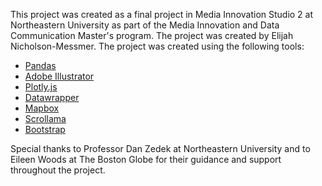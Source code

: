 This project was created as a final project in Media Innovation Studio 2 at Northeastern University as part of the Media Innovation and Data Communication Master's program. The project was created by Elijah Nicholson-Messmer. The project was created using the following tools:

* [Pandas](https://pandas.pydata.org/)
* [Adobe Illustrator](https://www.adobe.com/products/illustrator.html)
* [Plotly.js](https://plotly.com/javascript/)
* [Datawrapper](https://www.datawrapper.de/)
* [Mapbox](https://www.mapbox.com/)
* [Scrollama](https://github.com/russellsamora/scrollama)
* [Bootstrap](http://getbootstrap.com/)

Special thanks to Professor Dan Zedek at Northeastern University and to Eileen Woods at The Boston Globe for their guidance and support throughout the project.